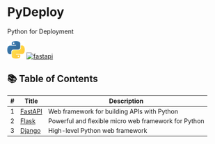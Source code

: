 # PyDeploy

Python for Deployment

[<img src="readme_files/python.svg" alt="python" height=40>](https://www.python.org)
[<img src="readme_files/fastapi.svg" alt="fastapi" height=40>](https://fastapi.tiangolo.com)

## 📚 Table of Contents

| # | Title                                       | Description                                             |
| - | ------------------------------------------- | ------------------------------------------------------- |
| 1 | [FastAPI](./1.FastAPI/)                         | Web framework for building APIs with Python             |
| 2 | [Flask](./2.Flask/)                         | Powerful and flexible micro web framework for Python    |
| 3 | [Django](./3.Django/)                       | High-level Python web framework                         |
